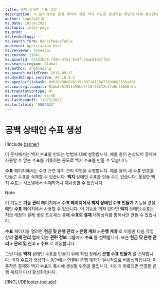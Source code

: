```yaml
---
title: 공백 상태인 수표 생성
description: 이 문서에서는 은행 계좌에 대한 백지 수표를 생성하는 방법에 대해 설명합니다.
author: angelad116
ms.date: 10/24/2022
ms.topic: index-page
ms.prod: ''
ms.technology: ''
ms.search.form: BankChequeTable
audience: Application User
ms.reviewer: twheeloc
ms.custom: 21941
ms.assetid: d7e22bd8-fd0d-47e1-843f-45ab0193ff8d
ms.search.region: Global
ms.author: angelading
ms.search.validFrom: 2019-09-17
ms.dyn365.ops.version: AX 10.0.5
ms.openlocfilehash: 86020d9088d8135c83716128a77090608536a78f
ms.sourcegitcommit: 81bb8e51951395be3f18f45212e47e6c41656f6a
ms.translationtype: HT
ms.contentlocale: ko-KR
ms.lasthandoff: 11/23/2022
ms.locfileid: "9804023"
---
```

# <a name="create-checks-that-have-blank-status"></a>공백 상태인 수표 생성

[!include [banner](../includes/banner.md)]

이 문서에서는 백지 수표를 만드는 방법에 대해 설명합니다. 예를 들어 손상되어 결제에 사용할 수 없는 수표를 기록하는 용도로 백지 수표를 만들 수 있습니다.

**수표** 페이지에서는 수표 관련 유지 관리 작업을 수행합니다. 예를 들어 새 수표 번호를 만들고 수표를 삭제할 수 있습니다. **백지** 상태인 수표를 만들 수도 있습니다. 생성한 백지 수표는 시스템에서 삭제하거나 재사용할 수 없습니다.

> [!NOTE]
> 이 기능은 **기능 관리** 페이지에서 **수표 페이지에서 백지 상태인 수표 만들기** 기능을 켰을 때만 **수표** 페이지에서 사용할 수 있습니다. 이 기능을 꺼져 있다면 **백지** 상태인 수표는 지급 계정의 결제 생성 프로세스 중에 **수표로 결제** 대화상자를 통해서만 만들 수 있습니다.

**수표** 페이지를 열려면 **현금 및 은행 관리 \> 은행 계좌 \> 은행 계좌** 로 이동한 다음 작업 창의 **결제 관리** 탭에 있는 **관련 정보** 그룹에서 **수표** 를 선택합니다. 또는 **현금 및 은행 관리 \> 문의 및 신고 \> 수표** 로 이동합니다.

그런 다음 **백지** 상태인 수표를 만들기 위해 작업 창에서 **은행 수표 만들기** 를 선택합니다. 백지 수표가 생성되는 동안에는 연결된 은행 계좌가 일시적으로 비활성화됩니다. 이 동작은 결제와 백지 수표가 동시에 생성될 위험을 줄입니다. 처리가 완료되면 연결된 은행 계좌가 다시 활성화됩니다.


[!INCLUDE[footer-include](../../includes/footer-banner.md)]
